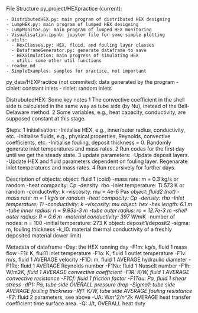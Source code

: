 File Structure
  py_project/HEXpractice (current):

    - DistributedHEX.py: main program of distributed HEX designing
    - LumpHEX.py: main program of lumped HEX designing
    - LumpMonitor.py: main program of lumped HEX monitoring
    - Visualisation.ipynb: jupyter file for some simple plotting
    - utils:
      - HexClasses.py: HEX, fluid, and fouling layer classes
      - DataframeGenerator.py: generate dataframe to save
      - HEXSimulation: main progress of simulating HEX
      - utils: some other util functions
    - readme.md
    - SimpleExamples: samples for practice, not important
  py_data/HEXPractice (not commited): data generated by the program
    - cinlet: constant inlets
    - rinlet: random inlets

DistrubutedHEX:
  Some key notes
    1 The convective coefficient in the shell side is calculated in the same way as tube side (by Nu), instead of the Bell-Delaware method.
    2 Some variables, e.g., heat capacity, conductivity, are supposed constant at this stage.

  Steps:
    1 Initialisation:
      -Initialise HEX, e.g., inner/outer radius, conductivity, etc.
      -Initialise fluids, e.g., physical properties, Reynolds, convective coefficients, etc.
      -Initialise fouling, deposit thickness = 0.
      Randomly generate inlet temperatures and mass rates.
    2 Run codes for the first day until we get the steady state.
    3 update parameters:
      -Update deposit layers.
      -Update HEX and fluid parameters dependent on fouling layer.
      Regenarate inlet temperatures and mass rates.
    4 Run recursively for further days.

  Description of objects:
    object: fluid 1 (cold)
      -mass rate: m = 0.3 kg/s or random
      -heat compacity: Cp
      -density: rho
      -Inlet temperature: Ti 573 K or random
      -conductivity: k
      -viscosity: mu = 4e-6 Pa*s
    object: fluid2 (hot)
      -mass rate: m = 1 kg/s or random
      -heat compacity: Cp
      -density: rho
      -Inlet temperature: Ti
      -conductivity: k
      -viscosity: mu
    object: hex
      -hex length: 6.1 m
      -tube inner radius: ri = 9.93e-3 m
      -tube outer radius: ro = 12.7e-3 m
      -shell outer radius: R = 0.6 m
      -material conductivity: 397 W/m*K
      -number of nodes: n = 100
      -initial temperature: 273 K
    object: deposit1/deposit2
      -sigma: m, fouling thickness
      -k_l0: material thermal conductivity of a freshly deposited material (lower limit)

Metadata of dataframe
  -Day: the HEX running day
  -F1m: kg/s, fluid 1 mass flow
  -F1i: K, flui11 inlet temperature
  -F1o: K, fluid 1 outlet temperature
  -F1v: m/s, fluid 1 AVERAGE velocity
  -F1D: m, fluid 1 AVERAGE hydraulic diameter
  -F1Re: fluid 1 AVERAGE Reynolds number
  -F1Nu: fluid 1 Nusselt number
  -F1h: W/m2*K, fluid 1 AVERAGE convective coefficient
  -F1R: K/W, fluid 1 AVERAGE convective resistance
  -F1Cf: fluid 1 friction factor
  -F1Tau: Pa, fluid 1 shear stress
  -dP1: Pa, tube side OVERALL pressure drop
  -Sigma1: tube side AVERAGE fouling thickness
  -Rf1: K/W, tube side AVERAGE fouling resistance
  -F2*: fluid 2 parameters, see above
  -UA: W*m^2/n^2*k AVERAGE heat transfer coefficient time surface area.
  -Q: J/t, OVERALL heat duty